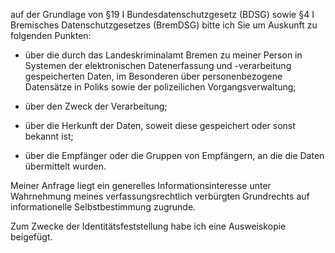 auf der Grundlage von §19 I Bundesdatenschutzgesetz (BDSG) sowie
§4 I Bremisches Datenschutzgesetzes (BremDSG) bitte ich Sie um Auskunft zu
folgenden Punkten:

+ über die durch das Landeskriminalamt Bremen zu meiner Person in Systemen
  der elektronischen Datenerfassung und -verarbeitung gespeicherten Daten, im
  Besonderen über personenbezogene Datensätze in Poliks sowie der polizeilichen
  Vorgangsverwaltung;

+ über den Zweck der Verarbeitung;

+ über die Herkunft der Daten, soweit diese gespeichert oder sonst bekannt ist;

+ über die Empfänger oder die Gruppen von Empfängern, an die die Daten übermittelt wurden.

Meiner Anfrage liegt ein generelles Informationsinteresse unter Wahrnehmung
meines verfassungsrechtlich verbürgten Grundrechts auf informationelle
Selbstbestimmung zugrunde.

Zum Zwecke der Identitätsfeststellung habe ich eine Ausweiskopie beigefügt.
